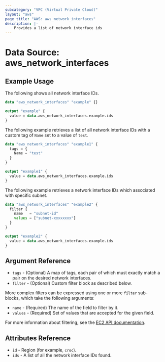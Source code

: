 ```yaml
---
subcategory: "VPC (Virtual Private Cloud)"
layout: "aws"
page_title: "AWS: aws_network_interfaces"
description: |-
    Provides a list of network interface ids
---
```


# Data Source: aws_network_interfaces

## Example Usage

The following shows all network interface IDs.

```terraform
data "aws_network_interfaces" "example" {}

output "example" {
  value = data.aws_network_interfaces.example.ids
}
```

The following example retrieves a list of all network interface IDs with a custom tag of `Name` set to a value of `test`.

```terraform
data "aws_network_interfaces" "example1" {
  tags = {
    Name = "test"
  }
}

output "example1" {
  value = data.aws_network_interfaces.example.ids
}
```

The following example retrieves a network interface IDs which associated with specific subnet.

```terraform
data "aws_network_interfaces" "example2" {
  filter {
    name   = "subnet-id"
    values = ["subnet-xxxxxxxx"]
  }
}

output "example2" {
  value = data.aws_network_interfaces.example.ids
}
```

## Argument Reference

* `tags` - (Optional) A map of tags, each pair of which must exactly match
  a pair on the desired network interfaces.
* `filter` - (Optional) Custom filter block as described below.

More complex filters can be expressed using one or more `filter` sub-blocks,
which take the following arguments:

* `name` - (Required) The name of the field to filter by it.
* `values` - (Required) Set of values that are accepted for the given field.

For more information about filtering, see the [EC2 API documentation][describe-network-interfaces].

## Attributes Reference

* `id` - Region (for example, `croc`).
* `ids` - A list of all the network interface IDs found.

[describe-network-interfaces]: https://docs.cloud.croc.ru/en/api/ec2/network_interfaces/DescribeNetworkInterfaces.html
